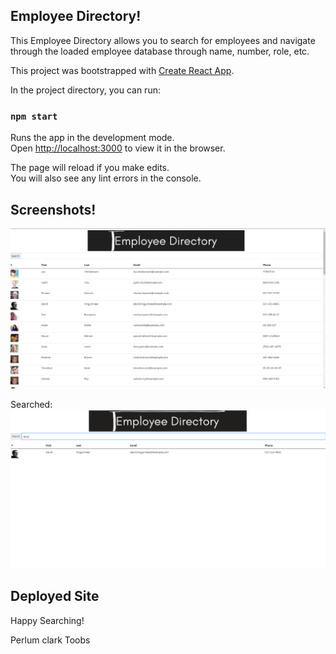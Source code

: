 ## Employee Directory!

This Employee Directory allows you to search for employees and navigate through the loaded employee database through name, number, role, etc.  

This project was bootstrapped with [Create React App](https://github.com/facebook/create-react-app).

In the project directory, you can run:

### `npm start`

Runs the app in the development mode.\
Open [http://localhost:3000](http://localhost:3000) to view it in the browser.

The page will reload if you make edits.\
You will also see any lint errors in the console.

## Screenshots!
![](screen1.png)

Searched:
![](screen2.png)

## Deployed Site

Happy Searching!

Perlum clark Toobs

